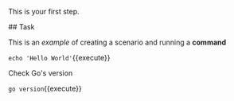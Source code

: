 This is your first step.

## Task

This is an _example_ of creating a scenario and running a **command**

`echo 'Hello World'`{{execute}}

Check Go's version

`go version`{{execute}}
